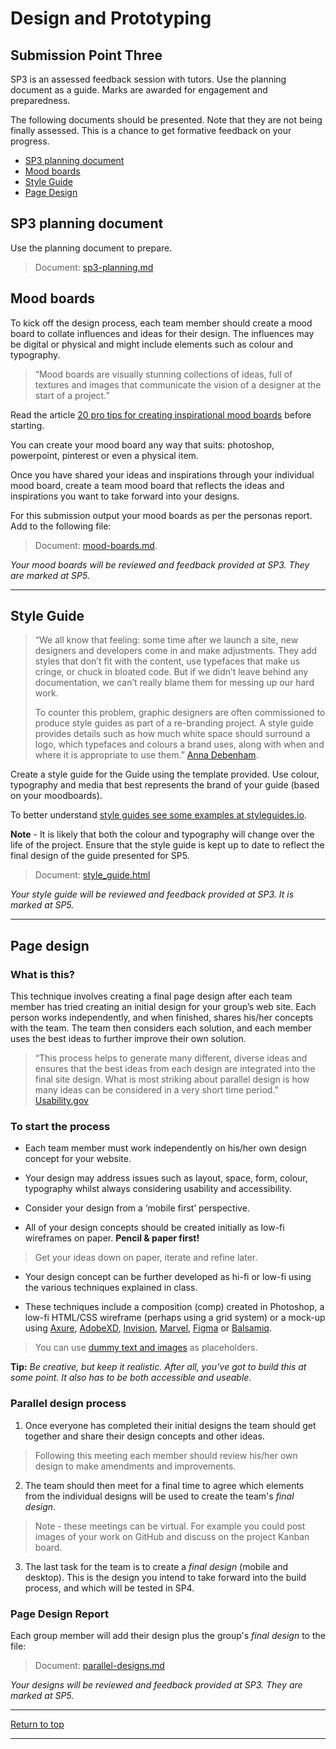 # Design and Prototyping

## Submission Point Three

SP3 is an assessed feedback session with tutors. Use the planning document as a guide. Marks are awarded for engagement and preparedness.

The following documents should be presented. Note that they are not being finally assessed. This is a chance to get formative feedback on your progress.

- [SP3 planning document](#SP3-planning-document)
- [Mood boards](#mood-boards)
- [Style Guide](#style-guide)
- [Page Design](#page-design)

## SP3 planning document

Use the planning document to prepare.

> Document: [sp3-planning.md](sp3-planning.md)

## Mood boards

To kick off the design process, each team member should create a mood board to collate influences and ideas for their design. The influences may be digital or physical and might include elements such as colour and typography.

> &ldquo;Mood boards are visually stunning collections of ideas, full of textures and images that communicate the vision of a designer at the start of a project.&rdquo;

Read the article [20 pro tips for creating inspirational mood boards](https://www.creativebloq.com/graphic-design/mood-boards-812470) before starting.

You can create your mood board any way that suits: photoshop, powerpoint, pinterest or even a physical item.

Once you have shared your ideas and inspirations through your individual mood board, create a team mood board that reflects the ideas and inspirations you want to take forward into your designs.

For this submission output your mood boards as per the personas report. Add to the following file:

> Document: [mood-boards.md](mood-boards.md).

_Your mood boards will be reviewed and feedback provided at SP3. They are marked at SP5._

---

## Style Guide

> &ldquo;We all know that feeling: some time after we launch a site, new designers and developers come in and make adjustments. They add styles that don’t fit with the content, use typefaces that make us cringe, or chuck in bloated code. But if we didn’t leave behind any documentation, we can’t really blame them for messing up our hard work.
>
> To counter this problem, graphic designers are often commissioned to produce style guides as part of a re-branding project. A style guide provides details such as how much white space should surround a logo, which typefaces and colours a brand uses, along with when and where it is appropriate to use them.&rdquo; [Anna Debenham](https://24ways.org/2011/front-end-style-guides/).

Create a style guide for the Guide using the template provided. Use colour, typography and media that best represents the brand of your guide (based on your moodboards).

To better understand [style guides see some examples at styleguides.io](http://styleguides.io/).

**Note** - It is likely that both the colour and typography will change over the life of the project. Ensure that the style guide is kept up to date to reflect the final design of the guide presented for SP5.

> Document: [style_guide.html](styleguide/style_guide.html)

_Your style guide will be reviewed and feedback provided at SP3. It is marked at SP5._

---

## Page design

### What is this?

This technique involves creating a final page design after each team member has tried creating an initial design for your group’s web site. Each person works independently, and when finished, shares his/her concepts with the team. The team then considers each solution, and each member uses the best ideas to further improve their own solution.

> &ldquo;This process helps to generate many different, diverse ideas and ensures that the best ideas from each design are integrated into the final site design. What is most striking about parallel design is how many ideas can be considered in a very short time period.&rdquo; [Usability.gov](https://www.usability.gov/how-to-and-tools/methods/parallel-design.html)

### To start the process

- Each team member must work independently on his/her own design concept for your website.

- Your design may address issues such as layout, space, form, colour, typography whilst always considering usability and accessibility.

- Consider your design from a ‘mobile first’ perspective.

- All of your design concepts should be created initially as low-fi wireframes on paper. **Pencil &amp; paper first!**

> Get your ideas down on paper, iterate and refine later.

- Your design concept can be further developed as hi-fi or low-fi using the various techniques explained in class.

- These techniques include a composition (comp) created in Photoshop, a low-fi HTML/CSS wireframe (perhaps using a grid system) or a mock-up using [Axure](https://www.axure.com/edu), [AdobeXD](https://www.adobe.com/uk/products/xd.html), [Invision](https://www.invisionapp.com/education-signup), [Marvel](https://marvelapp.com), [Figma](https://www.figma.com) or [Balsamiq](https://balsamiq.com/).

> You can use [dummy text and images](https://contentsnare.com/dummy-text-image-generators/) as placeholders.

**Tip:** _Be creative, but keep it realistic. After all, you’ve got to build this at some point. It also has to be both accessible and useable_.

### Parallel design process

1. Once everyone has completed their initial designs the team should get together and share their design concepts and other ideas.

> Following this meeting each member should review his/her own design to make amendments and improvements.

2. The team should then meet for a final time to agree which elements from the individual designs will be used to create the team's _final design_.

> Note - these meetings can be virtual. For example you could post images of your work on GitHub and discuss on the project Kanban board.

3. The last task for the team is to create a _final design_ (mobile and desktop). This is the design you intend to take forward into the build process, and which will be tested in SP4.

<!-- ### Try this on your final design

**The 5-second test:** Show a number of people the _final design_ for 5 seconds (or for another short period of time). This approach is best for accurately capturing people’s ‘gut reaction.’ 5 seconds of viewing time is too short for reading copy or for noticing details like specific fonts or colors, but it is enough for forming an impression which accurately reflects the visual style. Read more about [testing visual design](https://www.nngroup.com/articles/testing-visual-design/).

Record their comments, discuss as a group - do they love your design? Have they spotted something that needs changing? -->

### Page Design Report

Each group member will add their design plus the group's _final design_ to the file:

> Document: [parallel-designs.md](parallel-designs.md)

_Your designs will be reviewed and feedback provided at SP3. They are marked at SP5._

---

[Return to top](#Design-and-Prototyping)

---
